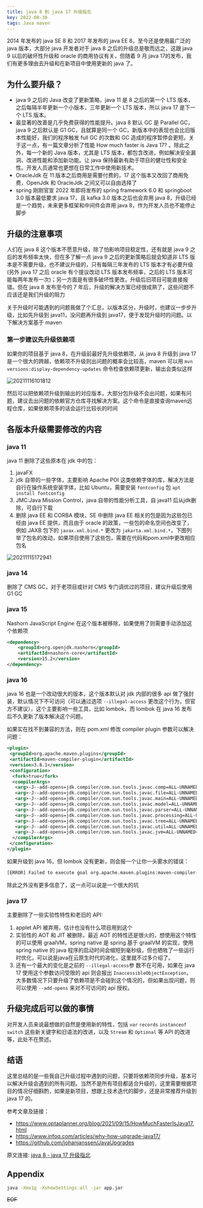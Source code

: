 ```yaml
---
title: java 8 到 java 17 升级指北 
key: 2022-08-30
tags: Java maven
---
```


2014 年发布的 java SE 8 和 2017 年发布的 java EE 8，至今还是使用最广泛的 java 版本，大部分 java 开发者对于 java 8 之后的升级总是敬而远之，这跟 java 9 以后的破坏性升级和 oracle 的商用协议有关，但随着 9 月  java 17的发布，我们有更多理由去升级和在新项目中使用更新的 java 了。

<!--more-->

## 为什么要升级？

- java 9 之后的 Java 改变了更新策略，java 11 是 8 之后的第一个 LTS 版本，之后每隔半年更新一个小版本，三年更新一个 LTS 版本，所以 java 17 是下一个 LTS 版本。
- 最显著的改善是几乎免费获得的性能提升。java 8 默认 GC 是 Parallel GC，java 9 之后默认是 G1 GC，且就算是同一个 GC，新版本中的表现也会比旧版本性能好，我们的程序触发 full GC 的次数和 GC 造成的程序暂停会更短。关于这一点，有一篇文章分析了性能 How much faster is Java 17? 。除此之外，每一个新的 Java 版本，尤其是 LTS 版本，都包含改进，例如解决安全漏洞、改进性能和添加新功能。让 java 保持最新有助于项目的健壮性和安全性。开发人员通常也更想在日常工作中使用新技术。
- OracleJdk 在 11 版本之后商用是需要付费的，17 这个版本又改回了商用免费，OpenJdk 和 OracleJdk 之间又可以自由选择了
- spring 刚刚官宣 2022 年即将发布的 spring framework 6.0 和 springboot 3.0 版本最低要求 java 17，且 kafka 3.0 版本之后也会弃用 java 8，升级已经是一个趋势，未来更多框架和中间件会弃用 java 8，作为开发人员也不能停止脚步

## 升级的注意事项

人们在 java 8 这个版本不愿意升级，除了怕影响项目稳定性，还有就是 java 9 之后的发布频率太快，但在多了解一点 java 9 之后的更新策略后就会知道非 LTS 版本是不需要升级，也不建议升级的，只有每隔三年发布的 LTS 版本才有必要升级(另外 java 17 之后 oracle 有个提议改动 LTS 版本发布频率，之后的 LTS 版本可能每两年发布一次)；另一方面是有很多破坏性更改，升级后旧项目可能直接报错。但在 java 8 发布至今的 7 年后，升级的解决方案已经很成熟了，这些问题不应该还是我们升级的阻力

关于升级时可能遇到的问题我做了个汇总，以版本区分，升级时，也建议一步步升级，比如先升级到 java11，没问题再升级到 java17，便于发现升级时的问题。以下解决方案基于 maven

### 第一步建议先升级依赖项

如果你的项目基于 java 8，在升级前最好先升级依赖项，从 java 8 升级到 java 17 是一个很大的跨越，依赖项不升级则出问题的概率会比较高，maven 可以用 `mvn versions:display-dependency-updates` 命令检查依赖项更新，输出会类似这样

![20211116101812](https://fulu-item11-zjk.oss-cn-zhangjiakou.aliyuncs.com/images/20211116101812.png)

然后可以把依赖项升级到输出的对应版本，大部分包升级不会出问题，如果有问题，建议去出问题的依赖官方仓库寻找解决方案。这个命令是直接查询maven远程仓库，如果依赖项多的话会运行比较长的时间

## 各版本升级需要修改的内容

### java 11

java 11 删除了这些原本在 jdk 中的包：

1. javaFX
2. jdk 自带的一些字体，主要影响 Apache POI 这类依赖字体的库，解决方法是自行在操作系统安装字体，比如 Ubuntu，需要安装 `fontconfig` 包 `apt install fontconfig`
3. JMC:Java Mission Control，java 自带的性能分析工具，自 java11 后从jdk删除，可自行下载
4. 删除 java EE 和 CORBA 模块，SE 中删除 java EE 相关的包是因为这些包已经由 java EE 提供，而且由于 oracle 的政策，一些包的命名空间也改变了，例如 JAXB 包下的 `javax.xml.bind.*` 更改为 `jakarta.xml.bind.*`，下图列举了包名的改动，如果项目使用了这些包，需要在代码和pom.xml中更改相应包名

![20211115172941](https://fulu-item11-zjk.oss-cn-zhangjiakou.aliyuncs.com/images/20211115172941.png)

### java 14

删除了 CMS GC，对于老项目或针对 CMS 专门调优过的项目，建议升级后使用 G1 GC

### java 15

Nashorn JavaScript Engine 在这个版本被移除，如果使用了则需要手动添加这个依赖项

```xml
<dependency>
    <groupId>org.openjdk.nashorn</groupId>
    <artifactId>nashorn-core</artifactId>
    <version>15.2</version>
</dependency>
```

### java 16

java 16 也是一个改动很大的版本，这个版本默认对 jdk 内部的很多 api 做了强封装，默认情况下不可访问（可以通过选项 `--illegal-access` 更改这个行为，但官方不建议），这个主要影响一些工具，比如 lombok，而 lombok 在 java 16 发布后不久更新了版本解决这个问题。

如果实在找不到兼容的方法，则在 pom.xml 修改 compiler plugin 参数可以解决问题：

```xml
<plugin>
 <groupId>org.apache.maven.plugins</groupId>
 <artifactId>maven-compiler-plugin</artifactId>
 <version>3.8.1</version>
 <configuration>
  <fork>true</fork>
  <compilerArgs>
   <arg>-J--add-opens=jdk.compiler/com.sun.tools.javac.comp=ALL-UNNAMED</arg>
   <arg>-J--add-opens=jdk.compiler/com.sun.tools.javac.file=ALL-UNNAMED</arg>
   <arg>-J--add-opens=jdk.compiler/com.sun.tools.javac.main=ALL-UNNAMED</arg>
   <arg>-J--add-opens=jdk.compiler/com.sun.tools.javac.model=ALL-UNNAMED</arg>
   <arg>-J--add-opens=jdk.compiler/com.sun.tools.javac.parser=ALL-UNNAMED</arg>
   <arg>-J--add-opens=jdk.compiler/com.sun.tools.javac.processing=ALL-UNNAMED</arg>
   <arg>-J--add-opens=jdk.compiler/com.sun.tools.javac.tree=ALL-UNNAMED</arg>
   <arg>-J--add-opens=jdk.compiler/com.sun.tools.javac.util=ALL-UNNAMED</arg>
   <arg>-J--add-opens=jdk.compiler/com.sun.tools.javac.jvm=ALL-UNNAMED</arg>
  </compilerArgs>
 </configuration>
</plugin>
```

如果升级到 java 16，但 lombok 没有更新，则会报一个让你一头雾水的错误：

```sh
[ERROR] Failed to execute goal org.apache.maven.plugins:maven-compiler-plugin:3.8.1:compile (default-compile) on project broken: Compilation failure -> [Help 1]
```

除此之外没有更多信息了，这一点可以说是一个很大的坑

### java 17

主要删除了一些实验性特性和老旧的 API:

1. applet API 被弃用，估计也没有什么项目用到这个
2. 实验性的 AOT 和 JIT 被删除，最近 AOT 的特性还是很火的，想使用这个特性的可以使用 graalVM，spring native 是 spring 基于 graalVM 的实现，使用 spring native 的 java 程序的启动时间会缩短到毫秒级，但也牺牲了一些运行时优化，可以说是java在云原生时代的进化，这里就不过多介绍了。
3. 还有一个最大的变化是之前的 `--illegal-access`参 数不在可用，如果在 java 17 使用这个参数访问受限的 api 则会报出 `InaccessibleObjectException`，大多数情况下只要升级了依赖项是不会碰到这个情况的，但如果出现问题，则可以使用 `--add-opens` 来对不可访问的 api 授权。

## 升级完成后可以做的事情

对开发人员来说最想做的自然是使用新的特性，包括 `var` `records` `instanceof` `switch` 这些新关键字和旧语法的改进，以及 `Stream` 和 `Optional` 等 API 的改进等，此处不在赘述。

## 结语

这里总结的是一些我自己升级过程中遇到的问题，只要将依赖项同步升级，基本可以解决升级会遇到的所有问题。当然不是所有项目都适合升级的，这里需要根据项目的情况仔细斟酌，如果是新项目，想跟上技术迭代的脚步，还是非常推荐升级到 java 17 的。

参考文章及链接：

- <https://www.optaplanner.org/blog/2021/09/15/HowMuchFasterIsJava17.html>
- <https://www.infoq.com/articles/why-how-upgrade-java17/>
- <https://github.com/johanjanssen/JavaUpgrades>

原文连接: [java 8 - java 17 升级指北](https://www.cnblogs.com/fulu/p/15787771.html)

## Appendix

```bash
java -Xmx1g -XshowSettings:all -jar app.jar
```

~~EOF~~


